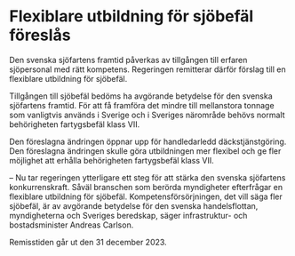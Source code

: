 # Flexiblare utbildning för sjöbefäl föreslås

Den svenska sjöfartens framtid påverkas av tillgången till erfaren sjöpersonal med rätt kompetens. Regeringen remitterar därför förslag till en flexiblare utbildning för sjöbefäl.

Tillgången till sjöbefäl bedöms ha avgörande betydelse för den svenska sjöfartens framtid. För att få framföra det mindre till mellanstora tonnage som vanligtvis används i Sverige och i Sveriges närområde behövs normalt behörigheten fartygsbefäl klass VII.

Den föreslagna ändringen öppnar upp för handledarledd däckstjänstgöring. Den föreslagna ändringen skulle göra utbildningen mer flexibel och ge fler möjlighet att erhålla behörigheten fartygsbefäl klass VII.

– Nu tar regeringen ytterligare ett steg för att stärka den svenska sjöfartens konkurrenskraft. Såväl branschen som berörda myndigheter efterfrågar en flexiblare utbildning för sjöbefäl. Kompetensförsörjningen, det vill säga fler sjöbefäl, är av avgörande betydelse för den svenska handelsflottan, myndigheterna och Sveriges beredskap, säger infrastruktur- och bostadsminister Andreas Carlson.

Remisstiden går ut den 31 december 2023.

